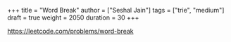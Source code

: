 +++
title = "Word Break"
author = ["Seshal Jain"]
tags = ["trie", "medium"]
draft = true
weight = 2050
duration = 30
+++

<https://leetcode.com/problems/word-break>
